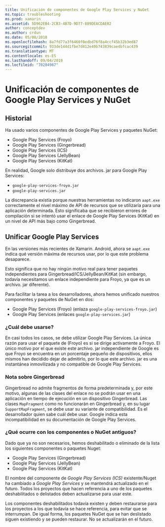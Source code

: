 ```yaml
---
title: Unificación de componentes de Google Play Services y NuGet
ms.topic: troubleshooting
ms.prod: xamarin
ms.assetid: 5D962EB4-2CB3-4B7D-9D77-889DEACDAE02
author: conceptdev
ms.author: crdun
ms.date: 05/08/2018
ms.openlocfilehash: 8a7fd77a3f6460f0edbd76f8a4ccf45b32b3ed87
ms.sourcegitcommit: 933de144d1fbe7d412e49b743839cae4bfcac439
ms.translationtype: MT
ms.contentlocale: es-ES
ms.lasthandoff: 09/04/2019
ms.locfileid: "70284987"
---
```

# <a name="unifying-google-play-services-components-and-nuget"></a>Unificación de componentes de Google Play Services y NuGet

## <a name="history"></a>Historial

Ha usado varios componentes de Google Play Services y paquetes NuGet:

- Google Play Services (Froyo)
- Google Play Services (Gingerbread)
- Google Play Services (ICS)
- Google Play Services (JellyBean)
- Google Play Services (KitKat)

En realidad, Google solo distribuye dos archivos. jar para Google Play Services:

- `google-play-services-froyo.jar`
- `google-play-services.jar`

La discrepancia existía porque nuestras herramientas no indicaron `aapt.exe` correctamente el nivel máximo de API de recursos que se utilizaría para una aplicación determinada. Esto significaba que se recibieron errores de compilación si se intentó usar el enlace de Google Play Services (KitKat) en un nivel de API más bajo como Gingerbread.

## <a name="unifying-google-play-services"></a>Unificar Google Play Services

En las versiones más recientes de Xamarin. Android, ahora se `aapt.exe` indica qué versión máxima de recursos usar, por lo que este problema desaparece.

Esto significa que no hay ningún motivo real para tener paquetes independientes para Gingerbread/ICS/JellyBean/KitKat (sin embargo, todavía necesitamos un enlace independiente para Froyo, ya que es un archivo. jar diferente).

Para facilitar la tarea a los desarrolladores, ahora hemos unificado nuestros componentes y paquetes de NuGet en dos:

- Google Play Services (Froyo) (enlaza `google-play-services-froyo.jar`)
- Google Play Services (enlaces `google-play-services.jar`)

### <a name="which-one-should-be-used"></a>¿Cuál debe usarse?

En casi todos los casos, se debe utilizar Google Play Services. La única razón para usar el paquete de (Froyo) es si se dirige activamente a Froyo. El único motivo por el que existe este archivo. jar independiente de Google es que Froyo se encuentra en un porcentaje pequeño de dispositivos, ellos mismos han decidido dejar de admitirlo, por lo que este archivo. jar es una instantánea inmovilizada y no compatible de Google Play Services.

### <a name="note-about-gingerbread"></a>Nota sobre Gingerbread

Gingerbread no admite fragmentos de forma predeterminada y, por este motivo, algunas de las clases del enlace no se podrán usar en una aplicación en tiempo de ejecución en un dispositivo Gingerbread. Las clases `MapFragment` como no funcionarán en Gingerbread y, en su lugar `SupportMapFragment`, se debe usar su variante de compatibilidad. Es el desarrollador quien sabe cuál debe usar. Google indica esta incompatibilidad en su documentación de Google Play Services.

### <a name="what-happens-to-the-old-componentsnugets"></a>¿Qué ocurre con los componentes o NuGet antiguos?

Dado que ya no son necesarios, hemos deshabilitado o eliminado de la lista los siguientes componentes o paquetes Nuget:

- Google Play Services (Gingerbread)
- Google Play Services (JellyBean)
- Google Play Services (KitKat)

El nombre del componente de _Google Play Services (ICS)_ existente/Nuget ha cambiado a _Google Play Services_ y se mantendrá actualizado en el futuro. Todos los proyectos que hacen referencia a uno de los paquetes deshabilitados o delistados deben actualizarse para usar este.

Los componentes deshabilitados todavía existen y deben restaurarse para los proyectos a los que todavía se hace referencia, para evitar que se interrumpan. De igual forma, los paquetes NuGet que se han deslistado siguen existiendo y se pueden restaurar. No se actualizarán en el futuro.

